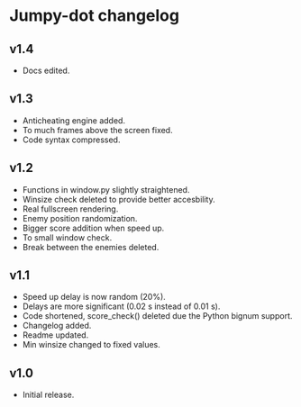 # Jumpy-dot changelog

## v1.4
- Docs edited.

## v1.3
- Anticheating engine added.
- To much frames above the screen fixed.
- Code syntax compressed.

## v1.2
- Functions in window.py slightly straightened.
- Winsize check deleted to provide better accesbility.
- Real fullscreen rendering.
- Enemy position randomization.
- Bigger score addition when speed up.
- To small window check.
- Break between the enemies deleted.

## v1.1
- Speed up delay is now random (20%).
- Delays are more significant (0.02 s instead of 0.01 s).
- Code shortened, score_check() deleted due the Python bignum support.
- Changelog added.
- Readme updated.
- Min winsize changed to fixed values.

## v1.0
- Initial release.

